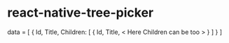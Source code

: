 # react-native-tree-picker

data = [
    {
        Id, 
        Title, 
        Children: [
            {
                Id, 
                Title,
                < Here Children can be too >
            }
        ]
    }
]